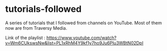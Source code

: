 # tutorials-followed
A series of tutorials that I followed from channels on YouTube. Most of them now are from Traversy Media.

Link of the playlist : https://www.youtube.com/watch?v=Wm6CUkswsNw&list=PL1xRhM4Y9kf1y7ho9Ju6Plu3WBtN02DpI
